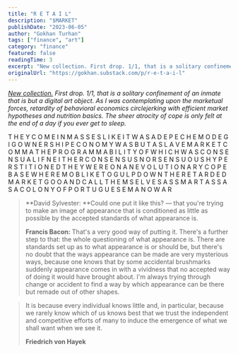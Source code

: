 ```yaml
---
title: "R E T A I L"
description: "$MARKET"
publishDate: "2023-06-05"
author: "Gokhan Turhan"
tags: ["finance", "art"]
category: "finance"
featured: false
readingTime: 3
excerpt: "New collection. First drop. 1/1, that is a solitary confinement of an inmate that is but a digital art object. As I was contemplating upon the marketual forces,..."
originalUrl: "https://gokhan.substack.com/p/r-e-t-a-i-l"
---
```


*[New collection.](https://opensea.io/collection/marketz) First drop. 1/1, that is a solitary confinement of an inmate that is but a digital art object. As I was contemplating upon the marketual forces, retardity of behavioral economics circlejerking with efficient market hypotheses and nutrition basics.* *The sheer atrocity of cope is only felt at the end of a day if you ever get to sleep.*

T H E Y C O M E I N M A S S E S L I K E I T W A S A D E P E C H E M O D E G I G O W N E R S H I P E C O N O M Y W A S B U T A S L A V E M A R K E T C O M M A T H E P R O G R A M M A B I L I T Y O F W H I C H W A S C O N S E N S U A L I F N E I T H E R C O N S E N S U S N O R S E N S U O U S H Y P E R S T I T I O N E D T H E Y W E R E O N A N E V O L U T I O N A R Y C O P E B A S E W H E R E M O B L I K E T O G U L P D O W N T H E R E T A R D E D M A R K E T G O O A N D C A L L T H E M S E L V E S A S S M A R T A S S A S A C O L O N Y O F P O R T U G U E S E M A N O W A R

> **David Sylvester: **Could one put it like this? — that you're trying to make an image of appearance that is conditioned as little as possible by the accepted standards of what appearance is.
>
> **Francis Bacon:** That's a very good way of putting it. There's a further step to that: the whole questioning of what appearance is. There are standards set up as to what appearance is or should be, but there's no doubt that the ways appearance can be made are very mysterious ways, because one knows that by some accidental brushmarks suddenly appearance comes in with a vividness that no accepted way of doing it would have brought about. I'm always trying through change or accident to find a way by which appearance can be there but remade out of other shapes.
>

>
> It is because every individual knows little and, in particular, because we rarely know which of us knows best that we trust the independent and competitive efforts of many to induce the emergence of what we shall want when we see it.
>
> **Friedrich von Hayek**
>